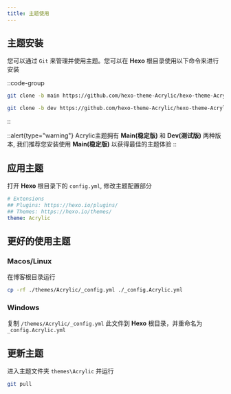 ```yaml
---
title: 主题使用
---
```


## 主题安装
您可以通过 `Git` 来管理并使用主题。您可以在 **Hexo** 根目录使用以下命令来进行安装

::code-group
  ```bash [Main]
  git clone -b main https://github.com/hexo-theme-Acrylic/hexo-theme-Acrylic.git themes/Acrylic
  ```
  ```bash [Dev]
  git clone -b dev https://github.com/hexo-theme-Acrylic/hexo-theme-Acrylic.git themes/Acrylic
  ```
::

::alert{type="warning"}
Acrylic主题拥有 **Main(稳定版)** 和 **Dev(测试版)** 两种版本, 我们推荐您安装使用 **Main(稳定版)** 以获得最佳的主题体验
::

## 应用主题
打开 **Hexo** 根目录下的 `config.yml`, 修改主题配置部分

```yml [config.yml]
# Extensions
## Plugins: https://hexo.io/plugins/
## Themes: https://hexo.io/themes/
theme: Acrylic
```

## 更好的使用主题
### Macos/Linux
在博客根目录运行

```bash
cp -rf ./themes/Acrylic/_config.yml ./_config.Acrylic.yml
```

### Windows
复制 `/themes/Acrylic/_config.yml` 此文件到 **Hexo** 根目录，并重命名为 `_config.Acrylic.yml`

## 更新主题
进入主题文件夹 `themes\Acrylic` 并运行

```bash
git pull
```